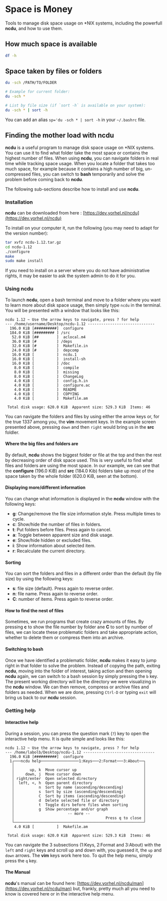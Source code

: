 # Space is Money
Tools to manage disk space usage on \*NIX systems, including the powerfull
**ncdu**, and how to use them.

## How much space is available
```bash
df -h
```

## Space taken by files or folders
```bash
du -sch /PATH/TO/FOLDER

# Example for current folder:
du -sch *

# List by file size (if `sort -h` is available on your system):
du -sch * | sort -h
```

You can add an alias `sp='du -sch * | sort -h` in your `~/.bashrc` file.

## Finding the mother load with ncdu
**ncdu** is a useful program to manage disk space usage on \*NIX systems.
You can use it to find what folder take the most space or contains the
highest number of files. When using **ncdu**, you can navigate folders in
real time while tracking space usage. When you locate a folder that takes
too much space, for example because it contains a high number of big,
un-compressed files, you can switch to **bash** temporarily and solve the
problem before coming back to **ncdu**.

The following sub-sections describe how to install and use **ncdu**.

### Installation
**ncdu** can be downloaded from here : [https://dev.yorhel.nl/ncdu](https://dev.yorhel.nl/ncdu)

To install on your computer it, run the following (you may need to adapt for the version number):
```bash
tar xvfz ncdu-1.12.tar.gz
cd ncdu-1.12
./configure
make
sudo make install
```

If you need to install on a server where you do not have administrative rights,
it may be easier to ask the system admin to do it for you.


### Using ncdu
To launch **ncdu**, open a bash terminal and move to a folder where you want to learn more about
disk space usage, then simply type `ncdu` in the terminal. You will be presented with a window that
looks like this:

```
ncdu 1.12 ~ Use the arrow keys to navigate, press ? for help       
--- /home/username/Desktop/ncdu-1.12 ------------------------------
  196.0 KiB [##########]  configure                                
  184.0 KiB [######### ] /src
   52.0 KiB [##        ]  aclocal.m4
   36.0 KiB [#         ] /deps
   32.0 KiB [#         ]  Makefile.in
   24.0 KiB [#         ]  depcomp
   16.0 KiB [          ]  ncdu.1
   16.0 KiB [          ]  install-sh
   16.0 KiB [          ] /doc
    8.0 KiB [          ]  compile
    8.0 KiB [          ]  missing
    8.0 KiB [          ]  ChangeLog
    4.0 KiB [          ]  config.h.in
    4.0 KiB [          ]  configure.ac
    4.0 KiB [          ]  README
    4.0 KiB [          ]  COPYING
    4.0 KiB [          ]  Makefile.am

 Total disk usage: 620.0 KiB  Apparent size: 529.3 KiB  Items: 46  
```

You can navigate the folders and files by using either the arrow keys or,
for the true 1337 among you, the **vim** movement keys. In the example screen
presented above, pressing `down` and then `right` would bring us in the **src**
foldler.

#### Where the big files and folders are
By default, **ncdu** shows the biggest folder or file at the top and then the
rest by decreasing order of disk space used. This is very useful to find what
files and folders are using the most space. In our example, we can see that the
**configure** (196.0 KiB) and **src** (184.0 Kib) folders take up most of the
space taken by the whole folder (620.0 KiB, seen at the bottom).

#### Displaying more/different information
You can change what information is displayed in the **ncdu** window with the following
keys:
- **g**: Change/remove the file size information style. Press multiple times to cycle.
- **c**: Show/hide the number of files in folders.
- **t**: Put folders before files. Press again to cancel.
- **a**: Toggle between apparent size and disk usage.
- **e**:  Show/hide hidden or excluded files.
- **i**:  Show information about selected item.
- **r**:  Recalculate the current directory.

#### Sorting
You can sort the folders and files in a different order than the default (by file
size) by using the following keys:
- **s**: file size (default). Press again to reverse order.
- **n**: file name. Press again to reverse order.
- **C**: number of items. Press again to reverse order.

#### How to find the nest of files
Sometimes, we run programs that create crazy amounts of files. By pressing **c** to
show the file number by folder ane **C** to sort by number of files, we can locate
these problematic folders and take appropriate action, whether to delete them or
compress them into an archive.

#### Switching to bash
Once we have identified a problematic folder, **ncdu** makes it easy to jump right in
that folder to solve the problem. Instead of copying the path, exiting **ncdu**, moving
into the folder of interest, taking action and then opening **ncdu** again, we can
switch to a bash session by simply pressing the `b` key. The present working directory
will be the directory we were visualizing in the **ncdu** window. We can then remove,
compress or archive files and folders as needed. When we are done, pressing `Ctrl-D` or
typing `exit` will bring us back to our **ncdu** session.

### Getting help

#### Interactive help
During a session, you can press the question mark (`?`) key to open the interactive
help menu. It is quite simple and looks like this:

```
ncdu 1.12 ~ Use the arrow keys to navigate, press ? for help       
--- /home/labolb/Desktop/ncdu-1.12 --------------------------------
  196.0 KiB [##########]  configure
  1┌───ncdu help─────────────────1:Keys───2:Format───3:About──┐    
   │                                                          │
   │       up, k  Move cursor up                              │
   │     down, j  Move cursor down                            │
   │ right/enter  Open selected directory                     │
   │  left, <, h  Open parent directory                       │
   │           n  Sort by name (ascending/descending)         │
   │           s  Sort by size (ascending/descending)         │
   │           C  Sort by items (ascending/descending)        │
   │           d  Delete selected file or directory           │
   │           t  Toggle dirs before files when sorting       │
   │           g  Show percentage and/or graph                │
   │                        -- more --                        │
   │                                         Press q to close │
   └──────────────────────────────────────────────────────────┘
    4.0 KiB [          ]  Makefile.am

 Total disk usage: 620.0 KiB  Apparent size: 529.3 KiB  Items: 46  
 ```
 
 You can navigate the 3 subsections (1:Keys, 2:Format and 3:About) with the `left` and
 `right` keys and scroll up and down with, you guessed it, the `up` and `down` arrows.
 The **vim** keys work here too. To quit the help menu, simply press the `q` key.

#### The Manual
**ncdu**'s manual can be found here: [https://dev.yorhel.nl/ncdu/man](https://dev.yorhel.nl/ncdu/man)
but, frankly, pretty much all you need to know is covered here or in the interactive help menu.
